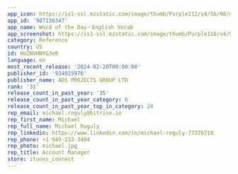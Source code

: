 ```yaml
---
app_icon: https://is1-ssl.mzstatic.com/image/thumb/Purple112/v4/5b/08/d6/5b08d659-2b01-35ba-569c-c661304e4395/AppIcon_Sky-0-0-1x_U007emarketing-0-10-0-85-220.png/1024x1024bb.png
app_id: '987136347'
app_name: Word of the Day・English Vocab
app_screenshot: https://is1-ssl.mzstatic.com/image/thumb/Purple116/v4/90/cd/01/90cd011e-e154-cae0-952f-5e12ea72f7a9/c8466649-5ca8-46f5-b47b-96c25b42da26_iPhone_8_Plus_-_1.png/1242x2208bb.png
category: Reference
country: US
id: HoZNVHNYG3e0
language: en
most_recent_release: '2024-02-20T00:00:00'
publisher_id: '934015976'
publisher_name: ADS PROJECTS GROUP LTD
rank: '31'
release_count_in_past_year: '35'
release_count_in_past_year_category: 6
release_count_in_past_year_top_in_category: 24
rep_email: michael.roguly@bitrise.io
rep_first_name: Michael
rep_full_name: Michael Roguly
rep_linkedin: https://www.linkedin.com/in/michael-roguly-77376710
rep_phone: +1 949-233-3404
rep_photo: michael.jpg
rep_title: Account Manager
store: itunes_connect
---
```

